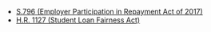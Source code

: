 * [S.796 (Employer Participation in Repayment Act of 2017)](#s796)
* [H.R. 1127 (Student Loan Fairness Act)](#hr1127)